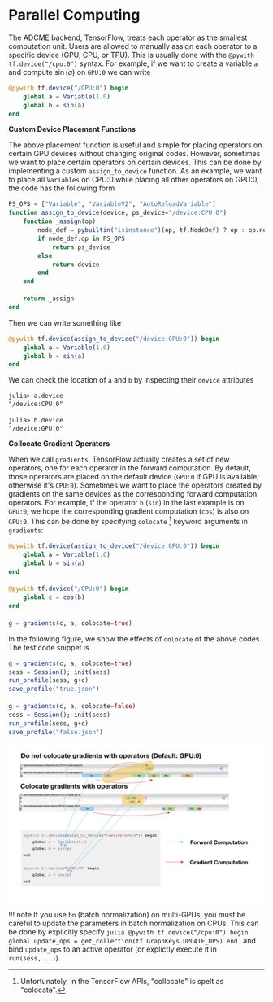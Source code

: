 # Parallel Computing

The ADCME backend, TensorFlow, treats each operator as the smallest computation unit. Users are allowed to manually assign each operator to a specific device (GPU, CPU, or TPU). This is usually done with the `@pywith tf.device("/cpu:0")` syntax. For example, if we want to create a variable `a` and compute $\sin(a)$ on `GPU:0` we can write
```julia
@pywith tf.device("/GPU:0") begin
    global a = Variable(1.0)
    global b = sin(a)
end
```

**Custom Device Placement Functions**

The above placement function is useful and simple for placing operators on certain GPU devices without changing original codes. However, sometimes we want to place certain operators on certain devices. This can be done by implementing a custom `assign_to_device` function. As an example, we want to place all `Variables` on CPU:0 while placing all other operators on GPU:0, the code has the following form
```julia
PS_OPS = ["Variable", "VariableV2", "AutoReloadVariable"]
function assign_to_device(device, ps_device="/device:CPU:0")
    function _assign(op)
        node_def = pybuiltin("isinstance")(op, tf.NodeDef) ? op : op.node_def
        if node_def.op in PS_OPS
            return ps_device
        else
            return device
        end
    end

    return _assign
end
```
Then we can write something like
```julia
@pywith tf.device(assign_to_device("/device:GPU:0")) begin
    global a = Variable(1.0)
    global b = sin(a)
end
```
We can check the location of `a` and `b` by inspecting their `device` attributes
```julia-repl
julia> a.device
"/device:CPU:0"

julia> b.device
"/device:GPU:0"
```

**Collocate Gradient Operators**

When we call `gradients`, TensorFlow actually creates a set of new operators, one for each operator in the forward computation. By default, those operators are placed on the default device (`GPU:0` if GPU is available; otherwise it's `CPU:0`). Sometimes we want to place the operators created by gradients on the same devices as the corresponding forward computation operators. For example, if the operator `b` (`sin`) in the last example is on `GPU:0`, we hope the corresponding gradient computation (`cos`) is also on `GPU:0`. This can be done by specifying `colocate` [^colocate] keyword arguments in `gradients`:
```julia
@pywith tf.device(assign_to_device("/device:GPU:0")) begin
    global a = Variable(1.0)
    global b = sin(a)
end

@pywith tf.device("/CPU:0") begin
    global c = cos(b)
end

g = gradients(c, a, colocate=true)
```
In the following figure, we show the effects of `colocate` of the above codes. The test code snippet is
```julia
g = gradients(c, a, colocate=true)
sess = Session(); init(sess)
run_profile(sess, g+c)
save_profile("true.json")

g = gradients(c, a, colocate=false)
sess = Session(); init(sess)
run_profile(sess, g+c)
save_profile("false.json")
```

![](./assets/colocate.png)

!!! note
    If you use `bn` (batch normalization) on multi-GPUs, you must be careful to update the parameters in batch normalization on CPUs. This can be done by explicitly specify 
    ```julia
    @pywith tf.device("/cpu:0") begin
    global update_ops = get_collection(tf.GraphKeys.UPDATE_OPS)
    end
    ```
    and bind `update_ops` to an active operator (or explictly execute it in `run(sess,...)`).

[^colocate]: Unfortunately, in the TensorFlow APIs, "collocate" is spelt as "colocate". 
